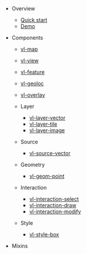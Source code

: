 * Overview

  * [Quick start](quickstart.md)
  * [Demo](demo.md)

* Components
  
  * [vl-map](component/map.md)
  * [vl-view](component/view.md)
  * [vl-feature](component/feature.md)
  * [vl-geoloc](component/geoloc.md)
  * [vl-overlay](component/overlay.md)

  * Layer

    * [vl-layer-vector](component/vector-layer.md)
    * [vl-layer-tile](component/tile-layer.md)
    * [vl-layer-image](component/image-layer.md)

  * Source

    * [vl-source-vector](component/vector-source.md)

  * Geometry

    * [vl-geom-point](component/point.md)

  * Interaction

    * [vl-interaction-select](component/select-interaction.md)
    * [vl-interaction-draw](component/draw-interaction.md)
    * [vl-interaction-modify](component/modify-interaction.md)

  * Style

    * [vl-style-box](component/style-box)

* Mixins